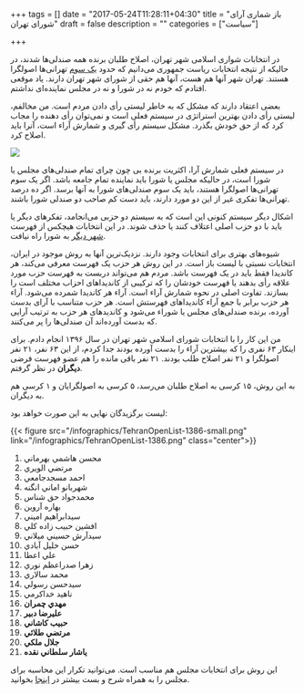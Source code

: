 +++
tags = []
date = "2017-05-24T11:28:11+04:30"
title = "باز شماری آرای شورای تهران"
draft = false
description = ""
categories = ["سیاست"]

+++


در انتخابات شواری اسلامی شهر تهران، 
اصلاح طلبان برنده همه صندلی‌ها شدند،
در حالیکه از نتیجه انتخابات ریاست جمهوری می‌دانیم که حدود 
[یک سوم](http://donya-e-eqtesad.com/SiteKhan/1212191)
تهرانی‌ها اصولگرا هستند.
تهران شهر آنها هم هست، آنها هم حقی از شورای شهر تهران دارند.
یاد موقعی افتادم که خودم نه در شورا و نه در مجلس نماینده‌ای نداشتم.

بعضی اعتقاد دارند که مشکل که به خاطر لیستی رأی دادن مردم است. 
من مخالفم، لیستی رأی دادن بهترین استراتژی در سیستم فعلی است و نمی‌توان رأی دهنده را مجاب کرد که از حق خودش بگذرد. 
مشکل سیستم رأی گیری و شمارش آراء است،
آنرا باید اصلاح کرد.

![](/infographics/TehranOpenList-1386-small.png)


<!--more-->


در سیستم فعلی شمارش آرا، 
اکثریت برنده بی چون چرای تمام صندلی‌های مجلس یا شورا است، 
در حالیکه مجلس یا شورا باید نماینده تمام جامعه باشد. 
اگر یک سوم تهرانی‌ها اصولگرا هستند، 
باید یک سوم صندلی‌های شورا به آنها برسد.
اگر ده درصد تهرانی‌ها تفکری غیر از این دو مورد دارند، 
باید دست کم صاحب دو صندلی شورا باشند. 

اشکال دیگر سیستم کنونی این است که به سیستم دو حزبی می‌انجامد، 
تفکر‌های دیگر یا باید با دو حزب اصلی اعتلاف کنند یا حذف شوند.
در این انتخابات هیچکس از فهرست
[شهر دیگر](http://shahredigar.ir/)
به شورا راه نیافت.

شیوه‌های بهتری برای انتخابات وجود دارند.
نزدیک‌ترین آنها به روش موجود در ایران، 
انتخابات نسبتی با لیست باز است. 
در این روش هر حزب یک فهرست معرفی می‌کند، 
هر کاندیدا فقط باید در یک فهرست باشد.
مردم هم می‌تواند دربست به فهرست حزب مورد علاقه رأی بدهند یا فهرست خودشان را که ترکیبی از کاندیداهای احزاب مختلف است را بسازند.
تفاوت اصلی در نحوه شمارش آراء است. 
آراء هر کاندیدا شمرده می‌شود. 
آراء هر حزب برابر با جمع آراء کاندیداهای فهرستش است. 
هر حزب متناسب با آرای بدست آورده، 
برنده صندلی‌های مجلس یا شوراء می‌شود و کاندیدهای هر حزب به ترتیب آرایی که بدست آورده‌اند آن صندلی‌ها را پر می‌کنند. 

من این کار را با انتخابات شورای اسلامی شهر تهران در سال ۱۳۹۶ انجام دادم.
برای اینکار ۶۳ نفری را که بیشترین آراء را بدست آورده بودند جدا کردم،
از این ۶۳ نفر، ۲۱ نفر اصولگرا و ۲۱ نفر اصلاح طلب بودند. 
۲۱ نفر باقی مانده را هم عضو فهرست فرضی **دیگران** در نظر گرفتم.

به این روش، ۱۵ کرسی به اصلاح طلبان می‌رسد، ۵ کرسی به اصولگرایان و ۱ کرسی هم به دیگران. 

لیست برگزیدگان نهایی به این صورت خواهد بود:

{{< figure src="/infographics/TehranOpenList-1386-small.png" link="/infographics/TehranOpenList-1386.png" class="center">}}


1. محسن هاشمي بهرماني 
2. مرتضي الويري 
3. احمد مسجدجامعي 
4. شهربانو اماني انگنه 
5. محمدجواد حق شناس 
6. بهاره آروين 
7. سيدابراهيم اميني 
8. افشين حبيب زاده كلي 
9. سيدآرش حسيني ميلاني 
10. حسن خليل آبادي 
11. علي اعطا 
12. زهرا صدراعظم نوري 
13. محمد سالاري 
14. سيدحسن رسولي 
15. ناهيد خداكرمي
16. **مهدي چمران**
17. **عليرضا دبير**
18. **حبيب كاشاني**
19. **مرتضي طلائي**
20. **جلال ملكي**
21. **ياشار سلطاني نقده**

این روش برای انتخابات مجلس هم مناسب است. می‌توانید تکرار این محاسبه برای مجلس را به همراه شرح و بست بیشتر در 
[اینجا](http://goo.gl/Kd9BuJ)
بخوانید.

